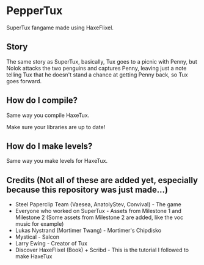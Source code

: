 # PepperTux
SuperTux fangame made using HaxeFlixel.

## Story
The same story as SuperTux, basically, Tux goes to a picnic with Penny, but Nolok attacks the two penguins and captures Penny, leaving just a note telling Tux that he doesn't stand a chance at getting Penny back, so Tux goes forward.

## How do I compile?
Same way you compile HaxeTux.

Make sure your libraries are up to date!

## How do I make levels?
Same way you make levels for HaxeTux.

## Credits (Not all of these are added yet, especially because this repository was just made...)
* Steel Paperclip Team (Vaesea, AnatolyStev, Convival) - The game
* Everyone who worked on SuperTux - Assets from Milestone 1 and Milestone 2 (Some assets from Milestone 2 are added, like the voc music for example)
* Lukas Nystrand (Mortimer Twang) - Mortimer's Chipdisko
* Mystical - Salcon
* Larry Ewing - Creator of Tux
* Discover HaxeFlixel (Book) + Scribd - This is the tutorial I followed to make HaxeTux
